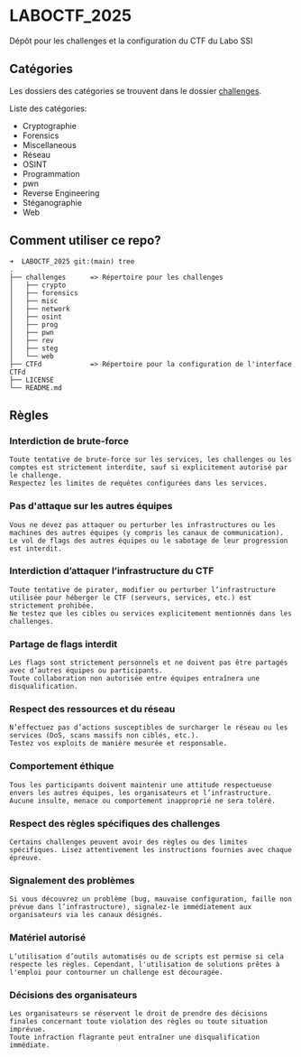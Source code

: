 # LABOCTF_2025

Dépôt pour les challenges et la configuration du CTF du Labo SSI

## Catégories

Les dossiers des catégories se trouvent dans le dossier [challenges](./challenges/).

Liste des catégories:

- Cryptographie
- Forensics
- Miscellaneous
- Réseau
- OSINT
- Programmation
- pwn
- Reverse Engineering
- Stéganographie
- Web

## Comment utiliser ce repo?

```text
➜  LABOCTF_2025 git:(main) tree
.
├── challenges      => Répertoire pour les challenges
│   ├── crypto
│   ├── forensics
│   ├── misc
│   ├── network
│   ├── osint
│   ├── prog
│   ├── pwn
│   ├── rev
│   ├── steg
│   └── web
├── CTFd            => Répertoire pour la configuration de l'interface CTFd
├── LICENSE
└── README.md
```

## Règles

### Interdiction de brute-force

    Toute tentative de brute-force sur les services, les challenges ou les comptes est strictement interdite, sauf si explicitement autorisé par le challenge.
    Respectez les limites de requêtes configurées dans les services.

### Pas d'attaque sur les autres équipes

    Vous ne devez pas attaquer ou perturber les infrastructures ou les machines des autres équipes (y compris les canaux de communication).
    Le vol de flags des autres équipes ou le sabotage de leur progression est interdit.

### Interdiction d’attaquer l’infrastructure du CTF

    Toute tentative de pirater, modifier ou perturber l’infrastructure utilisée pour héberger le CTF (serveurs, services, etc.) est strictement prohibée.
    Ne testez que les cibles ou services explicitement mentionnés dans les challenges.

### Partage de flags interdit

    Les flags sont strictement personnels et ne doivent pas être partagés avec d’autres équipes ou participants.
    Toute collaboration non autorisée entre équipes entraînera une disqualification.

### Respect des ressources et du réseau

    N’effectuez pas d’actions susceptibles de surcharger le réseau ou les services (DoS, scans massifs non ciblés, etc.).
    Testez vos exploits de manière mesurée et responsable.

### Comportement éthique

    Tous les participants doivent maintenir une attitude respectueuse envers les autres équipes, les organisateurs et l’infrastructure.
    Aucune insulte, menace ou comportement inapproprié ne sera toléré.

### Respect des règles spécifiques des challenges

    Certains challenges peuvent avoir des règles ou des limites spécifiques. Lisez attentivement les instructions fournies avec chaque épreuve.

### Signalement des problèmes

    Si vous découvrez un problème (bug, mauvaise configuration, faille non prévue dans l’infrastructure), signalez-le immédiatement aux organisateurs via les canaux désignés.

### Matériel autorisé

    L’utilisation d’outils automatisés ou de scripts est permise si cela respecte les règles. Cependant, l'utilisation de solutions prêtes à l'emploi pour contourner un challenge est découragée.

### Décisions des organisateurs

    Les organisateurs se réservent le droit de prendre des décisions finales concernant toute violation des règles ou toute situation imprévue.
    Toute infraction flagrante peut entraîner une disqualification immédiate.
